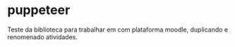 # puppeteer

Teste da biblioteca para trabalhar em com plataforma moodle, duplicando e renomenado atividades.
